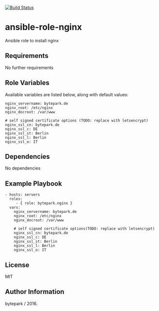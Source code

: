 [![Build Status](https://travis-ci.org/bytepark/ansible-role-nginx.svg?branch=master)](https://travis-ci.org/bytepark/ansible-role-nginx)

ansible-role-nginx
=========

Ansible role to install nginx

Requirements
------------

No further requirements

Role Variables
--------------

Available variables are listed below, along with default values:
	
	nginx_servername: bytepark.de
	nginx_root: /etc/nginx
	nginx_docroot: /var/www

	# self signed certificate options (TODO: replace with letsencrypt)
	nginx_ssl_cn: bytepark.de
	nginx_ssl_c: DE
	nginx_ssl_st: Berlin
	nginx_ssl_l: Berlin
	nginx_ssl_o: IT


Dependencies
------------

No dependencies

Example Playbook
----------------

    - hosts: servers
      roles:
         - { role: bytepark.nginx }
      vars:
        nginx_servername: bytepark.de
		nginx_root: /etc/nginx
		nginx_docroot: /var/www

		# self signed certificate options(TODO: replace with letsencrypt)
		nginx_ssl_cn: bytepark.de
		nginx_ssl_c: DE
		nginx_ssl_st: Berlin
		nginx_ssl_l: Berlin
		nginx_ssl_o: IT

License
-------

MIT

Author Information
------------------

bytepark / 2016.